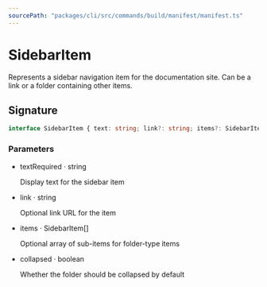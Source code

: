 ```yaml
---
sourcePath: "packages/cli/src/commands/build/manifest/manifest.ts"
---
```


# SidebarItem

 
Represents a sidebar navigation item for the documentation site. Can be a link or a folder containing other items.


## Signature

```typescript
interface SidebarItem { text: string; link?: string; items?: SidebarItem[]; collapsed?: boolean }
```

### Parameters

<ul class="post-parameters-ul">
  <li class="post-parameters-li post-parameters-li-root">
    <span class="post-parameters--name">text</span><span class="post-parameters--required">Required</span> · <span class="post-parameters--type">string</span>
    <br/>
    <p class="post-parameters--description">Display text for the sidebar item</p>
  </li>
  <li class="post-parameters-li post-parameters-li-root">
    <span class="post-parameters--name">link</span> · <span class="post-parameters--type">string</span>
    <br/>
    <p class="post-parameters--description">Optional link URL for the item</p>
  </li>
  <li class="post-parameters-li post-parameters-li-root">
    <span class="post-parameters--name">items</span> · <span class="post-parameters--type">SidebarItem[]</span>
    <br/>
    <p class="post-parameters--description">Optional array of sub-items for folder-type items</p>
  </li>
  <li class="post-parameters-li post-parameters-li-root">
    <span class="post-parameters--name">collapsed</span> · <span class="post-parameters--type">boolean</span>
    <br/>
    <p class="post-parameters--description">Whether the folder should be collapsed by default</p>
  </li>
</ul>
